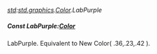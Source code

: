 _[std](../../modules/std/std-module.md):[std.graphics](../../modules/std/std-graphics.md).[Color](../../modules/std/std-graphics-color.md).LabPurple_
##### Const LabPurple:[Color](../../modules/std/std-graphics-color.md)
LabPurple. Equivalent to New Color( .36,.23,.42 ).
